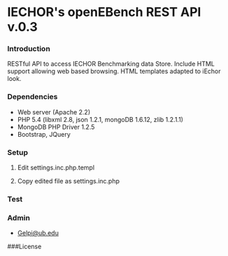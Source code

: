 # IECHOR's openEBench REST API v.0.3

### Introduction
RESTful API to access IECHOR Benchmarking data Store. Include HTML support allowing 
web based browsing. HTML templates adapted to iEchor look.

### Dependencies

* Web server (Apache 2.2)
* PHP 5.4 (libxml 2.8, json 1.2.1, mongoDB 1.6.12, zlib 1.2.1.1)
* MongoDB PHP Driver 1.2.5
* Bootstrap, JQuery

### Setup

1. Edit settings.inc.php.templ
   
2. Copy edited file as settings.inc.php
 
### Test


### Admin
* Gelpi@ub.edu

###License
